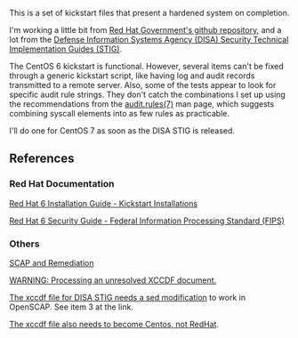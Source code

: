 This is a set of kickstart files that present a hardened system on completion.

I'm working a little bit from [Red Hat Government's github repository][1], and a lot from the [Defense Information Systems Agency (DISA) Security Technical Implementation Guides (STIG)][2].

The CentOS 6 kickstart is functional. However, several items can't be fixed through a generic kickstart script, like having log and audit records transmitted to a remote server. Also, some of the tests appear to look for specific audit rule strings. They don't catch the combinations I set up using the recommendations from the [audit.rules(7)][3] man page, which suggests combining syscall elements into as few rules as practicable.

I'll do one for CentOS 7 as soon as the DISA STIG is released.

[1]: http://github.com/RedHatGov/
[2]: http://iase.disa.mil/stigs/Pages/index.aspx
[3]: http://linux.die.net/man/7/audit.rules

## References

### Red Hat Documentation

[Red Hat 6 Installation Guide - Kickstart Installations][11]

[Red Hat 6 Security Guide - Federal Information Processing Standard (FIPS)][12]



[11]: https://access.redhat.com/documentation/en-US/Red_Hat_Enterprise_Linux/6/html/Installation_Guide/ch-kickstart2.html
[12]: https://access.redhat.com/documentation/en-US/Red_Hat_Enterprise_Linux/6/html/Security_Guide/sect-Security_Guide-Federal_Standards_And_Regulations-Federal_Information_Processing_Standard.html

### Others

[SCAP and Remediation][21]

[WARNING: Processing an unresolved XCCDF document.][22]

[The xccdf file for DISA STIG needs a sed modification][23] to work in OpenSCAP. See item 3 at the link.

[The xccdf file also needs to become Centos, not RedHat][24].



[21]: http://myopensourcelife.com/2013/09/08/scap-and-remediation/
[22]: https://lists.fedorahosted.org/pipermail/scap-security-guide/2012-May/000573.html
[23]: http://open-scap.org/page/Documentation#How_to_Evaluate_Defense_Information_Systems_Agency_.28DISA.29_Security_Technical_Implementation_Guide_.28STIG.29_on_Red_Hat_Enterprise_Linux_5
[24]: https://www.redhat.com/archives/spacewalk-list/2014-November/msg00007.html


